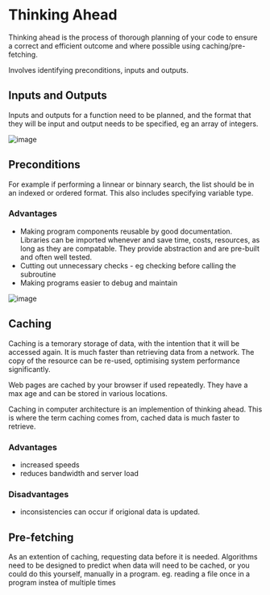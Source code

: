 # Thinking Ahead
Thinking ahead is the process of thorough planning of your code to ensure a correct and efficient outcome and where possible using caching/pre-fetching.

Involves identifying preconditions, inputs and outputs.

## Inputs and Outputs
Inputs and outputs for a function need to be planned, and the format that they will be input and output needs to be specified, eg an array of integers.

![image](https://user-images.githubusercontent.com/72783315/168240480-d57ae623-c7e0-430d-a912-5fc36890cbdc.png)

## Preconditions
For example if performing a linnear or binnary search, the list should be in an indexed or ordered format. This also includes specifying variable type.

### Advantages
- Making program components reusable by good documentation. Libraries can be imported whenever and save time, costs, resources, as long as they are compatable. They  provide abstraction and are pre-built and often well tested.
- Cutting out unnecessary checks - eg checking before calling the subroutine
- Making programs easier to debug and maintain

![image](https://user-images.githubusercontent.com/72783315/168241924-942b1bf5-d98b-4263-b810-ccefbf3a9c83.png)

## Caching
Caching is a temorary storage of data, with the intention that it will be accessed again. It is much faster than retrieving data from a network. The copy of the resource can be re-used, optimising system performance significantly.

Web pages are cached by your browser if used repeatedly. They have a max age and can be stored in various locations.

Caching in computer architecture is an implemention of thinking ahead. This is where the term caching comes from, cached data is much faster to retrieve.

### Advantages
- increased speeds
- reduces bandwidth and server load

### Disadvantages
- inconsistencies can occur if origional data is updated.

## Pre-fetching
As an extention of caching, requesting data before it is needed. Algorithms need to be designed to predict when data will need to be cached, or you could do this yourself, manually in a program. eg. reading a file once in a program instea of multiple times
